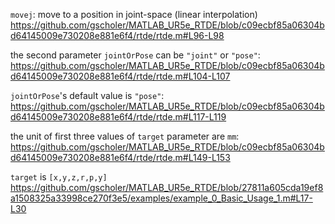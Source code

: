 `movej`: move to a position in joint-space (linear interpolation) 
https://github.com/gscholer/MATLAB_UR5e_RTDE/blob/c09ecbf85a06304bd64145009e730208e881e6f4/rtde/rtde.m#L96-L98

the second parameter `jointOrPose` can be `"joint"` or `"pose"`:
https://github.com/gscholer/MATLAB_UR5e_RTDE/blob/c09ecbf85a06304bd64145009e730208e881e6f4/rtde/rtde.m#L104-L107

`jointOrPose`'s default value is `"pose"`:
https://github.com/gscholer/MATLAB_UR5e_RTDE/blob/c09ecbf85a06304bd64145009e730208e881e6f4/rtde/rtde.m#L117-L119

the unit of first three values of `target` parameter are `mm`:
https://github.com/gscholer/MATLAB_UR5e_RTDE/blob/c09ecbf85a06304bd64145009e730208e881e6f4/rtde/rtde.m#L149-L153

`target` is `[x,y,z,r,p,y]`
https://github.com/gscholer/MATLAB_UR5e_RTDE/blob/27811a605cda19ef8a1508325a33998ce270f3e5/examples/example_0_Basic_Usage_1.m#L17-L30
